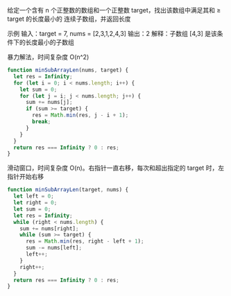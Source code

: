 给定一个含有 n 个正整数的数组和一个正整数 target，找出该数组中满足其和 ≥ target 的长度最小的 连续子数组，并返回长度

示例
输入：target = 7, nums = [2,3,1,2,4,3]
输出：2
解释：子数组 [4,3] 是该条件下的长度最小的子数组

暴力解法，时间复杂度 O(n^2)

```js
function minSubArrayLen(nums, target) {
  let res = Infinity;
  for (let i = 0; i < nums.length; i++) {
    let sum = 0;
    for (let j = i; j < nums.length; j++) {
      sum += nums[j];
      if (sum >= target) {
        res = Math.min(res, j - i + 1);
        break;
      }
    }
  }
  return res === Infinity ? 0 : res;
}
```

滑动窗口，时间复杂度 O(n)。右指针一直右移，每次和超出指定的 target 时，左指针开始右移

```js
function minSubArrayLen(target, nums) {
  let left = 0;
  let right = 0;
  let sum = 0;
  let res = Infinity;
  while (right < nums.length) {
    sum += nums[right];
    while (sum >= target) {
      res = Math.min(res, right - left + 1);
      sum -= nums[left];
      left++;
    }
    right++;
  }
  return res === Infinity ? 0 : res;
}
```
